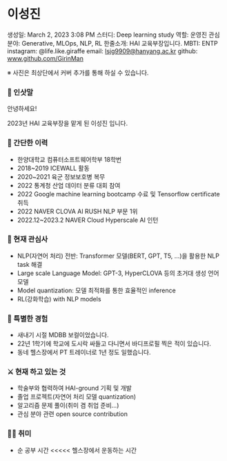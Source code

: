 # 이성진

생성일: March 2, 2023 3:08 PM
스터디: Deep learning study
역할: 운영진
관심분야: Generative, MLOps, NLP, RL
한줄소개: HAI 교육부장입니다.
MBTI: ENTP
instagram: @life.like.giraffe
email: lsjg9909@hanyang.ac.kr
github: www.github.com/GirinMan

※ 사진은 최상단에서 커버 추가를 통해 하실 수 있습니다.

### 👋 인삿말

안녕하세요!

2023년 HAI 교육부장을 맡게 된 이성진 입니다.

### 📜 간단한 이력

- 한양대학교 컴퓨터소프트웨어학부 18학번
- 2018~2019 ICEWALL 활동
- 2020~2021 육군 정보보호병 복무
- 2022 통계청 산업 데이터 분류 대회 참여
- 2022 Google machine learning bootcamp 수료 및 Tensorflow certificate 취득
- 2022 NAVER CLOVA AI RUSH NLP 부문 1위
- 2022.12~2023.2 NAVER Cloud Hyperscale AI 인턴

### 🤩 현재 관심사

- NLP(자연어 처리) 전반: Transformer 모델(BERT, GPT, T5, …)을 활용한 NLP task 해결
- Large scale Language Model: GPT-3, HyperCLOVA 등의 초거대 생성 언어 모델
- Model quantization: 모델 최적화를 통한 효율적인 inference
- RL(강화학습) with NLP models

### 👾 특별한 경험

- 새내기 시절 MDBB 보컬이었습니다.
- 22년 1학기에 학교에 도시락 싸들고 다니면서 바디프로필 찍은 적이 있습니다.
- 동네 헬스장에서 PT 트레이너로 1년 정도 일했습니다.

### ⚔️ 현재 하고 있는 것

- 학술부와 협력하여 HAI-ground 기획 및 개발
- 졸업 프로젝트(자연어 처리 모델 quantization)
- 알고리즘 문제 풀이(취미 겸 취업 준비…)
- 관심 분야 관련 open source contribution

### 🏄‍♀️ 취미

- 순 공부 시간 <<<<< 헬스장에서 운동하는 시간